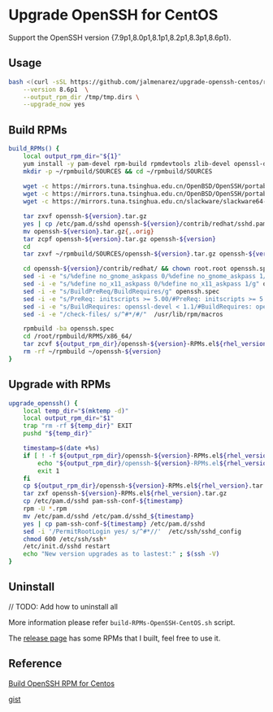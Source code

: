 # Upgrade OpenSSH for CentOS

Support the OpenSSH version {7.9p1,8.0p1,8.1p1,8.2p1,8.3p1,8.6p1}.

## Usage

```bash
bash <(curl -sSL https://github.com/jalmenarez/upgrade-openssh-centos/raw/master/build-RPMs-OpenSSH-CentOS.sh) \
    --version 8.6p1  \
    --output_rpm_dir /tmp/tmp.dirs \
    --upgrade_now yes
```

## Build RPMs

```bash
build_RPMs() {
    local output_rpm_dir="${1}"
    yum install -y pam-devel rpm-build rpmdevtools zlib-devel openssl-devel krb5-devel gcc wget libx11-dev gtk2-devel libXt-devel
    mkdir -p ~/rpmbuild/SOURCES && cd ~/rpmbuild/SOURCES
    
    wget -c https://mirrors.tuna.tsinghua.edu.cn/OpenBSD/OpenSSH/portable/openssh-${version}.tar.gz
    wget -c https://mirrors.tuna.tsinghua.edu.cn/OpenBSD/OpenSSH/portable/openssh-${version}.tar.gz.asc
    wget -c https://mirrors.tuna.tsinghua.edu.cn/slackware/slackware64-current/source/xap/x11-ssh-askpass/x11-ssh-askpass-1.2.4.1.tar.gz

    tar zxvf openssh-${version}.tar.gz
    yes | cp /etc/pam.d/sshd openssh-${version}/contrib/redhat/sshd.pam
    mv openssh-${version}.tar.gz{,.orig}
    tar zcpf openssh-${version}.tar.gz openssh-${version}
    cd
    tar zxvf ~/rpmbuild/SOURCES/openssh-${version}.tar.gz openssh-${version}/contrib/redhat/openssh.spec

    cd openssh-${version}/contrib/redhat/ && chown root.root openssh.spec
    sed -i -e "s/%define no_gnome_askpass 0/%define no_gnome_askpass 1/g" openssh.spec
    sed -i -e "s/%define no_x11_askpass 0/%define no_x11_askpass 1/g" openssh.spec
    sed -i -e "s/BuildPreReq/BuildRequires/g" openssh.spec
    sed -i -e "s/PreReq: initscripts >= 5.00/#PreReq: initscripts >= 5.00/g" openssh.spec
    sed -i -e "s/BuildRequires: openssl-devel < 1.1/#BuildRequires: openssl-devel < 1.1/g" openssh.spec
    sed -i -e "/check-files/ s/^#*/#/"  /usr/lib/rpm/macros

    rpmbuild -ba openssh.spec
    cd /root/rpmbuild/RPMS/x86_64/
    tar zcvf ${output_rpm_dir}/openssh-${version}-RPMs.el${rhel_version}.tar.gz openssh*
    rm -rf ~/rpmbuild ~/openssh-${version}
}
```

## Upgrade with RPMs

```bash
upgrade_openssh() {
    local temp_dir="$(mktemp -d)"
    local output_rpm_dir="$1"
    trap "rm -rf ${temp_dir}" EXIT
    pushd "${temp_dir}"

    timestamp=$(date +%s)
    if [ ! -f ${output_rpm_dir}/openssh-${version}-RPMs.el${rhel_version}.tar.gz ]; then
        echo "${output_rpm_dir}/openssh-${version}-RPMs.el${rhel_version}.tar.gz not exist"
        exit 1
    fi
    cp ${output_rpm_dir}/openssh-${version}-RPMs.el${rhel_version}.tar.gz ./
    tar zxf openssh-${version}-RPMs.el${rhel_version}.tar.gz
    cp /etc/pam.d/sshd pam-ssh-conf-${timestamp}
    rpm -U *.rpm
    mv /etc/pam.d/sshd /etc/pam.d/sshd_${timestamp}
    yes | cp pam-ssh-conf-${timestamp} /etc/pam.d/sshd
    sed -i '/PermitRootLogin yes/ s/^#*//'  /etc/ssh/sshd_config
    chmod 600 /etc/ssh/ssh*
    /etc/init.d/sshd restart
    echo "New version upgrades as to lastest:" ; $(ssh -V)
}
```

## Uninstall
// TODO: Add how to uninstall all

More information please refer `build-RPMs-OpenSSH-CentOS.sh` script.

The [release page](https://github.com/Junyangz/upgrade-openssh-centos/releases) has some RPMs that I built, feel free to use it.

## Reference

[Build OpenSSH RPM for Centos](http://www.arvinep.com/2015/12/building-rpm-openssh-71p1-on-rhelcentos.html)

[gist](https://gist.github.com/tjheeta/654a246d18fea65b2da0)